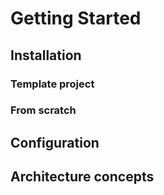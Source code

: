 # Getting Started

## Installation

### Template project

### From scratch

## Configuration

## Architecture concepts
